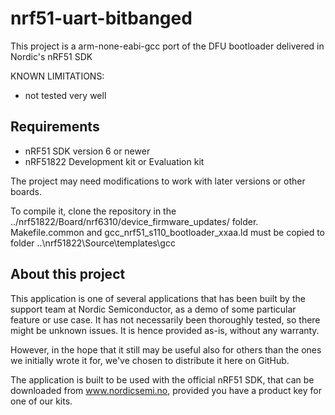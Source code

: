 nrf51-uart-bitbanged
==================

This project is a arm-none-eabi-gcc port of the DFU bootloader delivered in Nordic's nRF51 SDK

KNOWN LIMITATIONS:
- not tested very well

Requirements
------------
- nRF51 SDK version 6 or newer
- nRF51822 Development kit or Evaluation kit

The project may need modifications to work with later versions or other boards. 

To compile it, clone the repository in the ../nrf51822/Board/nrf6310/device_firmware_updates/ folder.
Makefile.common and gcc_nrf51_s110_bootloader_xxaa.ld must be copied to folder ..\nrf51822\Source\templates\gcc

About this project
------------------
This application is one of several applications that has been built by the support team at Nordic Semiconductor, as a demo of some particular feature or use case. It has not necessarily been thoroughly tested, so there might be unknown issues. It is hence provided as-is, without any warranty. 

However, in the hope that it still may be useful also for others than the ones we initially wrote it for, we've chosen to distribute it here on GitHub. 

The application is built to be used with the official nRF51 SDK, that can be downloaded from www.nordicsemi.no, provided you have a product key for one of our kits.